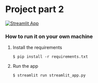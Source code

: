 # Project part 2

[![Streamlit App](https://static.streamlit.io/badges/streamlit_badge_black_white.svg)](https://movies-dataset-template.streamlit.app/)

### How to run it on your own machine

1. Install the requirements

   ```
   $ pip install -r requirements.txt
   ```

2. Run the app

   ```
   $ streamlit run streamlit_app.py
   ```
